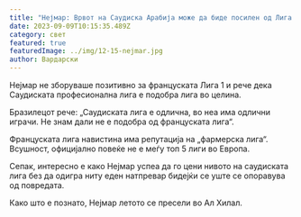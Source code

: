 ```yaml
---
title: "Нејмар: Врвот на Саудиска Арабија може да биде посилен од Лига 1"
date: 2023-09-09T10:15:35.489Z
category: свет
featured: true
featuredImage: ../img/12-15-nejmar.jpg
author: Вардарски
---
```

Нејмар не зборуваше позитивно за француската Лига 1 и рече дека Саудиската професионална лига е подобра лига во целина.

Бразилецот рече: „Саудиската лига е одлична, во неа има одлични играчи. Не знам дали не е подобра од француската лига“.

Француската лига навистина има репутација на „фармерска лига“. Всушност, официјално повеќе не е меѓу топ 5 лиги во Европа.

Сепак, интересно е како Нејмар успеа да го цени нивото на саудиската лига без да одигра ниту еден натпревар бидејќи се уште се опоравува од повредата.

Како што е познато, Нејмар летото се пресели во Ал Хилал.